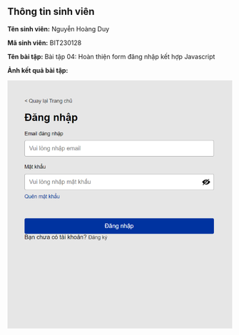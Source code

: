 </head>
<body>
    <div class="info">
        <h2>Thông tin sinh viên</h2>
        <p><strong>Tên sinh viên:</strong> Nguyễn Hoàng Duy</p>
        <p><strong>Mã sinh viên:</strong> BIT230128</p>
        <p><strong>Tên bài tập:</strong> Bài tập 04: Hoàn thiện form đăng nhập kết hợp Javascript</p>
        <p><strong>Ảnh kết quả bài tập:</strong></p>
    </div>
</body>
</html>

![Anh](anh1.png)
